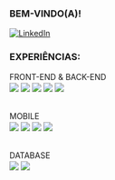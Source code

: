 ### BEM-VINDO(A)!
[![LinkedIn](https://img.shields.io/badge/LinkedIn-0077B5?style=for-the-badge&logo=linkedin&logoColor=white)](https://www.linkedin.com/in/mateus-araujo-75845b259/)


### EXPERIÊNCIAS:
<div style="display: inline_block">
<div>
  FRONT-END & BACK-END
</div>
<div>
  <img align="center"  src="https://img.shields.io/badge/Laravel-FF2D20?style=for-the-badge&logo=laravel&logoColor=white" />
  <img align="center"  src="https://img.shields.io/badge/PHP-777BB4?style=for-the-badge&logo=php&logoColor=white" />
  <img align="center"  src="https://img.shields.io/badge/Vue.js-35495E?style=for-the-badge&logo=vue.js&logoColor=4FC08D" />
  <img align="center"  src="https://img.shields.io/badge/JavaScript-F7DF1E?style=for-the-badge&logo=javascript&logoColor=black" />
  <img align="center"  src="https://img.shields.io/badge/CSS-239120?&style=for-the-badge&logo=css3&logoColor=white" />
</div>
<br>
<br>
<div>
  MOBILE
</div>
<div>
  <img align="center"  src="https://img.shields.io/badge/Flutter-02569B?style=for-the-badge&logo=flutter&logoColor=white" />
  <img align="center"  src="https://img.shields.io/badge/Dart-0175C2?style=for-the-badge&logo=dart&logoColor=white" />
  <img align="center"  src="https://img.shields.io/badge/Android-3DDC84?style=for-the-badge&logo=android&logoColor=white" />
  <img align="center"  src="https://img.shields.io/badge/Kotlin-0095D5?&style=for-the-badge&logo=kotlin&logoColor=white" />
</div>
<br>
<br>
<div>
  DATABASE
</div>
<div>
  <img align="center"  src="https://img.shields.io/badge/MySQL-00000F?style=for-the-badge&logo=mysql&logoColor=white" />
  <img align="center"  src="https://img.shields.io/badge/redis-%23DD0031.svg?&style=for-the-badge&logo=redis&logoColor=white" />
</div>
</div>

